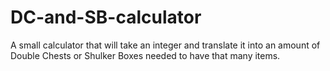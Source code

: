# DC-and-SB-calculator
A small calculator that will take an integer and translate it into an amount of Double Chests or Shulker Boxes needed to have that many items.
